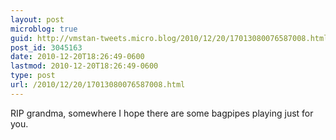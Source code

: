 ```yaml
---
layout: post
microblog: true
guid: http://vmstan-tweets.micro.blog/2010/12/20/17013080076587008.html
post_id: 3045163
date: 2010-12-20T18:26:49-0600
lastmod: 2010-12-20T18:26:49-0600
type: post
url: /2010/12/20/17013080076587008.html
---
```

RIP grandma, somewhere I hope there are some bagpipes playing just for you.
